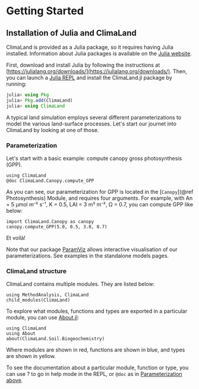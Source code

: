 # Getting Started

## Installation of Julia and ClimaLand

ClimaLand is provided as a Julia package, so it requires having Julia installed. Information about Julia packages is available on the [Julia website](https://julialang.org/packages/).

First, download and install Julia by following the instructions at [https://julialang.org/downloads/](https://julialang.org/downloads/).
Then, you can launch a [Julia REPL](https://docs.julialang.org/en/v1/stdlib/REPL/) and install the
ClimaLand.jl package by running:

```julia
julia> using Pkg
julia> Pkg.add(ClimaLand)
julia> using ClimaLand
```

A typical land simulation employs several different parameterizations to model the various land-surface processes. Let's start our journet into ClimaLand by looking at one of those.

### Parameterization

Let's start with a basic example: compute canopy gross photosynthesis (GPP).

```@repl
using ClimaLand
@doc ClimaLand.Canopy.compute_GPP
```

As you can see, our parameterization for GPP is located in the [`Canopy`](@ref Photosynthesis) Module, and requires four arguments.
For example, with An = 5 µmol m⁻² s⁻¹, K = 0.5, LAI = 3 m² m⁻², Ω = 0.7, you can compute GPP like below:

```@repl
import ClimaLand.Canopy as canopy
canopy.compute_GPP(5.0, 0.5, 3.0, 0.7)
```

Et voilà!

Note that our package [ParamViz](https://github.com/CliMA/ParamViz.jl) allows interactive visualisation of
our parameterizations. See examples in the standalone models pages.

### ClimaLand structure

ClimaLand contains multiple modules. They are listed below:

```@repl
using MethodAnalysis, ClimaLand
child_modules(ClimaLand)
```

To explore what modules, functions and types are exported in a particular module, you can use [About.jl](https://github.com/tecosaur/About.jl):

```@repl
using ClimaLand
using About
about(ClimaLand.Soil.Biogeochemistry)
```

Where modules are shown in red, functions are shown in blue, and types are shown in yellow.

To see the documentation about a particular module, function or type, you can use ? to go in help mode
in the REPL, or `@doc` as in [Parameterization above](#Parameterization).
